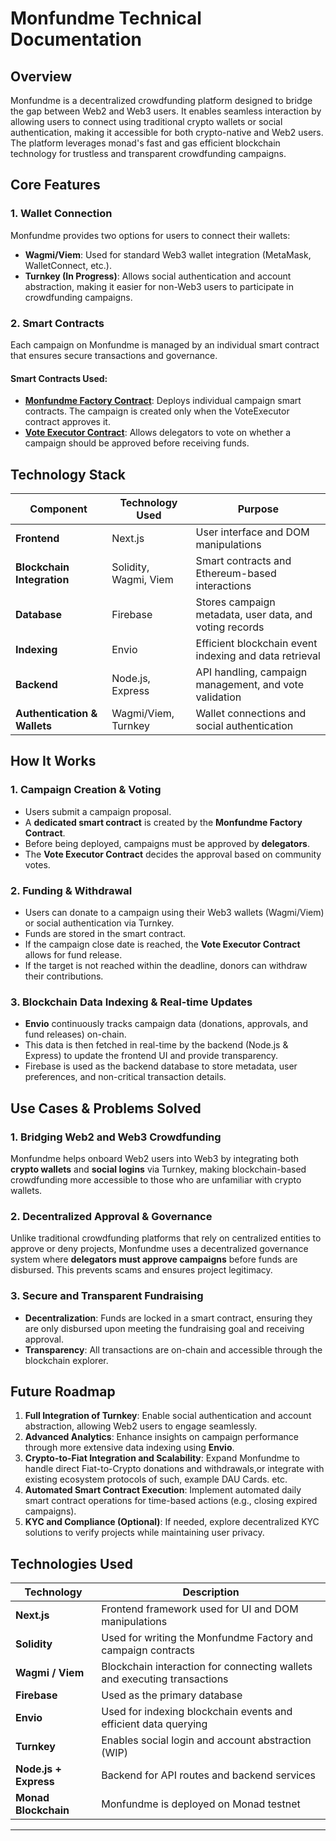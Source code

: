 # Monfundme Technical Documentation

## Overview
Monfundme is a decentralized crowdfunding platform designed to bridge the gap between Web2 and Web3 users. It enables seamless interaction by allowing users to connect using traditional crypto wallets or social authentication, making it accessible for both crypto-native and Web2 users. The platform leverages monad's fast and gas efficient blockchain technology for trustless and transparent crowdfunding campaigns.  

## **Core Features**
### **1. Wallet Connection**
Monfundme provides two options for users to connect their wallets:  
- **Wagmi/Viem**: Used for standard Web3 wallet integration (MetaMask, WalletConnect, etc.).
- **Turnkey (In Progress)**: Allows social authentication and account abstraction, making it easier for non-Web3 users to participate in crowdfunding campaigns.

### **2. Smart Contracts**
Each campaign on Monfundme is managed by an individual smart contract that ensures secure transactions and governance. 

#### **Smart Contracts Used:**
- **[Monfundme Factory Contract](https://testnet.monadexplorer.com/address/0x741CfB7bA9712B23741)**: Deploys individual campaign smart contracts. The campaign is created only when the VoteExecutor contract approves it.
- **[Vote Executor Contract](https://testnet.monadexplorer.com/address/0x6B9cE1B23741)**: Allows delegators to vote on whether a campaign should be approved before receiving funds.

## **Technology Stack**

| Component        | Technology Used         | Purpose  |
|----------------|------------------------|----------|
| **Frontend**   | Next.js                 | User interface and DOM manipulations |
| **Blockchain Integration** | Solidity, Wagmi, Viem | Smart contracts and Ethereum-based interactions |
| **Database**   | Firebase                | Stores campaign metadata, user data, and voting records |
| **Indexing**   | Envio                    | Efficient blockchain event indexing and data retrieval |
| **Backend**    | Node.js, Express        | API handling, campaign management, and vote validation |
| **Authentication & Wallets** | Wagmi/Viem, Turnkey | Wallet connections and social authentication |

## **How It Works**
### **1. Campaign Creation & Voting**
- Users submit a campaign proposal.
- A **dedicated smart contract** is created by the **Monfundme Factory Contract**.
- Before being deployed, campaigns must be approved by **delegators**.
- The **Vote Executor Contract** decides the approval based on community votes.

### **2. Funding & Withdrawal**
- Users can donate to a campaign using their Web3 wallets (Wagmi/Viem) or social authentication via Turnkey.
- Funds are stored in the smart contract.
- If the campaign close date is reached, the **Vote Executor Contract** allows for fund release.
- If the target is not reached within the deadline, donors can withdraw their contributions.

### **3. Blockchain Data Indexing & Real-time Updates**
- **Envio** continuously tracks campaign data (donations, approvals, and fund releases) on-chain.
- This data is then fetched in real-time by the backend (Node.js & Express) to update the frontend UI and provide transparency.
- Firebase is used as the backend database to store metadata, user preferences, and non-critical transaction details. 

## **Use Cases & Problems Solved**
### **1. Bridging Web2 and Web3 Crowdfunding**
Monfundme helps onboard Web2 users into Web3 by integrating both **crypto wallets** and **social logins** via Turnkey, making blockchain-based crowdfunding more accessible to those who are unfamiliar with crypto wallets. 

### **2. Decentralized Approval & Governance**
Unlike traditional crowdfunding platforms that rely on centralized entities to approve or deny projects, Monfundme uses a decentralized governance system where **delegators must approve campaigns** before funds are disbursed. This prevents scams and ensures project legitimacy.

### **3. Secure and Transparent Fundraising**
- **Decentralization**: Funds are locked in a smart contract, ensuring they are only disbursed upon meeting the fundraising goal and receiving approval.
- **Transparency**: All transactions are on-chain and accessible through the blockchain explorer.

## **Future Roadmap**
1. **Full Integration of Turnkey**: Enable social authentication and account abstraction, allowing Web2 users to engage seamlessly.
2. **Advanced Analytics**: Enhance insights on campaign performance through more extensive data indexing using **Envio**.
3. **Crypto-to-Fiat Integration and Scalability**: Expand Monfundme to handle direct Fiat-to-Crypto donations and withdrawals,or integrate with existing ecosystem protocols of such, example DAU Cards. etc.
4. **Automated Smart Contract Execution**: Implement automated daily smart contract operations for time-based actions (e.g., closing expired campaigns).
5. **KYC and Compliance (Optional)**: If needed, explore decentralized KYC solutions to verify projects while maintaining user privacy. 

## **Technologies Used**
| Technology      | Description |
|----------------|-------------|
| **Next.js**  | Frontend framework used for UI and DOM manipulations |
| **Solidity**  | Used for writing the Monfundme Factory and campaign contracts |
| **Wagmi / Viem** | Blockchain interaction for connecting wallets and executing transactions |
| **Firebase** | Used as the primary database |
| **Envio** | Used for indexing blockchain events and efficient data querying |
| **Turnkey** | Enables social login and account abstraction (WIP) |
| **Node.js + Express** | Backend for API routes and backend services |
| **Monad Blockchain** | Monfundme is deployed on Monad testnet |

---
